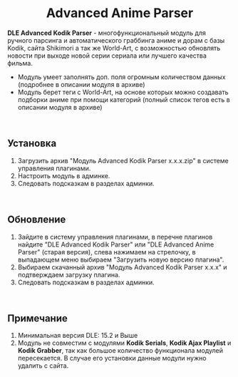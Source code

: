 <h1 align="center">Advanced Anime Parser</h1>
<p><b>DLE Advanced Kodik Parser</b> - многофункциональный модуль для ручного парсинга и автоматического граббинга аниме и дорам с базы Kodik, сайта Shikimori а так же World-Art, с возможностью обновлять новости при выходе новой серии сериала или лучшего качества фильма.</p>
<ul>
	<li>Модуль умеет заполнять доп. поля огромным количеством данных (подробнее в описании модуля в архиве)</li>
	<li>Модуль берет теги с World-Art, на основе которых можно создавать подборки аниме при помощи категорий (полный список тегов есть в описании модуля в архиве)</li>
</ul>
<br/>
<h2>Установка</h2>
<ol>
	<li>Загрузить архив "Модуль Advanced Kodik Parser x.x.x.zip" в системе управления плагинами.</li>
	<li>Настроить модуль в админке.</li>
	<li>Следовать подсказкам в разделах админки.</li>
</ol>
<br/>
<h2>Обновление</h2>
<ol>
	<li>Зайдите в систему управления плагинами, в перечне плагинов найдите "DLE Advanced Kodik Parser" или "DLE Advanced Anime Parser" (старая версия), слева нажимаем на стрелочку, в выпадающем меню выбираем "Загрузить новую версию плагина".</li>
	<li>Выбираем скачанный архив "Модуль Advanced Kodik Parser x.x.x" и подтверждаем загрузку плагина.</li>
	<li>Следовать подсказкам в разделах админки.</li>
</ol>
<br/>
<h2>Примечание</h2>
<ol>
	<li>Минимальная версия DLE: 15.2 и Выше</li>
	<li>Модуль не совместим с модулями <b>Kodik Serials</b>, <b>Kodik Ajax Playlist</b> и <b>Kodik Grabber</b>, так как большое количество функционала модулей пересекается. В случае его установки данные модули нужно удалить с сайта.</li>
</ol>